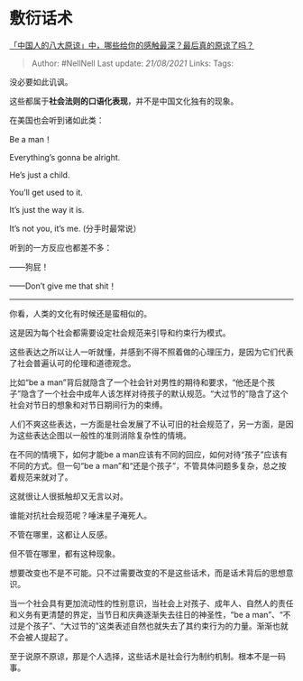 # 敷衍话术
[「中国人的八大原谅」中，哪些给你的感触最深？最后真的原谅了吗？](https://www.zhihu.com/question/458322564/answer/1876288413)

> Author: #NellNell 
> Last update: *21/08/2021* 
> Links:
> Tags: 

没必要如此讥讽。

这些都属于**社会法则的口语化表现**，并不是中国文化独有的现象。

在美国也会听到诸如此类：

Be a man！

Everything’s gonna be alright.

He’s just a child.

You’ll get used to it.

It’s just the way it is.

It’s not you, it’s me. (分手时最常说）

  
  
听到的一方反应也都差不多：

——狗屁！

——Don’t give me that shit！

---

你看，人类的文化有时候还是蛮相似的。

这是因为每个社会都需要设定社会规范来引导和约束行为模式。

这些表达之所以让人一听就懂，并感到不得不照着做的心理压力，是因为它们代表了社会普遍认可的伦理和道德观念。

比如“be a man”背后就隐含了一个社会针对男性的期待和要求，“他还是个孩子”隐含了一个社会中成年人该怎样对待孩子的默认规范。“大过节的”隐含了这个社会对节日的想象和对节日期间行为的束缚。

人们不爽这些表达，一方面是社会发展了不认可旧的社会规范了，另一方面，是因为这些表达企图以一般性的准则消除复杂性的情境。

  
  在不同的情境下，如何才能be a man应该有不同的回应，如何对待“孩子”应该有不同的方式。但一句“be a man”和“还是个孩子”，不管具体问题多复杂，总之按着规范来就对了。

这就很让人很抵触却又无言以对。

谁能对抗社会规范呢？唾沫星子淹死人。

不管在哪里，这都让人反感。

但不管在哪里，都有这种现象。

想要改变也不是不可能。只不过需要改变的不是这些话术，而是话术背后的思想意识。

当一个社会具有更加流动性的性别意识，当社会上对孩子、成年人、自然人的责任和义务有更清楚的界定，当节日和庆典逐渐失去往日的神圣性，“be a man”、“不过是个孩子”、“大过节的”这类表述自然也就失去了其约束行为的力量。渐渐也就不会被人提起了。

至于说原不原谅，那是个人选择，这些话术是社会行为制约机制。根本不是一码事。

  
  





